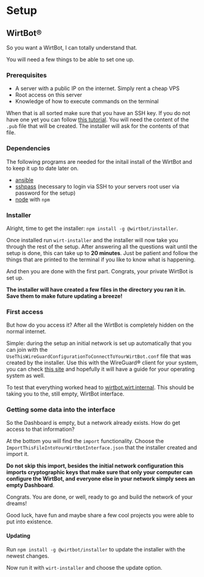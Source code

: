 # Setup

## WirtBot®

So you want a WirtBot, I can totally understand that.

You will need a few things to be able to set one up.

### Prerequisites
- A server with a public IP on the internet. Simply rent a cheap VPS
- Root access on this server
- Knowledge of how to execute commands on the terminal

When that is all sorted make sure that you have an SSH key. 
If you do not have one yet you can follow [this tutorial](https://www.ssh.com/ssh/keygen/).
You will need the content of the `.pub` file that will be created. The installer will ask for the contents of that file.


### Dependencies

The following programs are needed for the initail install of the WirtBot and to keep it up to date later on.

- [ansible](https://docs.ansible.com/ansible/latest/installation_guide/intro_installation.html)
- [sshpass](https://gist.github.com/arunoda/7790979) (necessary to login via SSH to your servers root user via password for the setup)
- [node](https://nodejs.org/en/download/) with `npm`


### Installer
Alright, time to get the installer: `npm install -g @wirtbot/installer`. 

Once installed run `wirt-installer` and the installer will now take you through the rest of the setup.
After answering all the questions wait until the setup is done, this can take up to **20 minutes**. Just be patient and follow the things that are printed to the terminal if you like to know what is happening.

And then you are done with the first part. Congrats, your private WirtBot is set up.

**The installer will have created a few files in the directory you ran it in. Save them to make future updating a breeze!**

### First access
But how do you access it? After all the WirtBot is completely hidden on the normal internet.

Simple: during the setup an initial network is set up automatically that you can join with the `UseThisWireGuardConfigurationToConnectToYourWirtBot.conf` file that was created by the installer.
Use this with the WireGuard® client for your system, you can check [this site](/documentation/join-a-network) and hopefully it will have a guide for your operating system as well.

To test that everything worked head to [wirtbot.wirt.internal](http://wirtbot.wirt.internal). 
This should be taking you to the, still empty, WirtBot interface.

### Getting some data into the interface

So the Dashboard is empty, but a network already exists. How do get access to that information?

At the bottom you will find the `import` functionality.
Choose the `ImportThisFileIntoYourWirtBotInterface.json` that the installer created and import it.

**Do not skip this import, besides the initial network configuration this imports cryptographic keys that make sure that only your computer can configure the WirtBot, and everyone else in your network simply sees an empty Dashboard**.


Congrats. You are done, or well, ready to go and build the network of your dreams!



Good luck, have fun and maybe share a few cool projects you were able to put into existence.

#### Updating

Run `npm install -g @wirtbot/installer` to update the installer with the newest changes.

Now run it with `wirt-installer` and choose the update option.
